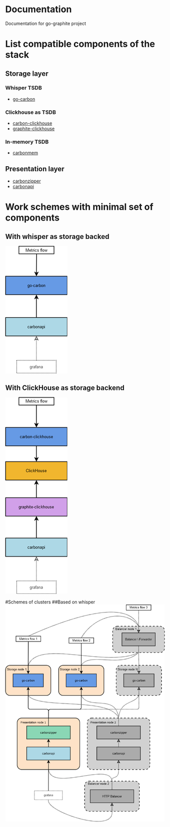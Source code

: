 # Documentation
Documentation for go-graphite project

# List compatible components of the stack
## Storage layer
### Whisper TSDB
- [go-carbon](https://github.com/lomik/go-carbon)

### Clickhouse as TSDB
- [carbon-clickhouse](https://github.com/lomik/carbon-clickhouse)
- [graphite-clickhouse](https://github.com/lomik/graphite-clickhouse)

### In-memory TSDB
- [carbonmem](https://github.com/go-graphite/carbonmem)

## Presentation layer
- [carbonzipper](https://github.com/go-graphite/carbonzipper)
- [carbonapi](https://github.com/go-graphite/carbonapi)

# Work schemes with minimal set of components
## With whisper as storage backed
![go_whisper_minimal.png](doc/go_whisper_minimal.png)

## With ClickHouse as storage backend
![clickhouse_stack_minimal.png](doc/clickhouse_stack_minimal.png)


#Schemes of clusters
##Based on whisper
![go_whisper_cluster.png](doc/go_whisper_cluster.png)

